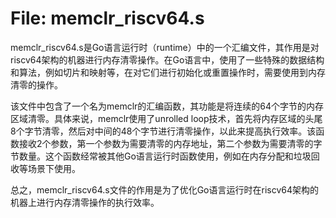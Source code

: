 # File: memclr_riscv64.s

memclr_riscv64.s是Go语言运行时（runtime）中的一个汇编文件，其作用是对riscv64架构的机器进行内存清零操作。在Go语言中，使用了一些特殊的数据结构和算法，例如切片和映射等，在对它们进行初始化或重置操作时，需要使用到内存清零的操作。

该文件中包含了一个名为memclr的汇编函数，其功能是将连续的64个字节的内存区域清零。具体来说，memclr使用了unrolled loop技术，首先将内存区域的头尾8个字节清零，然后对中间的48个字节进行清零操作，以此来提高执行效率。该函数接收2个参数，第一个参数为需要清零的内存地址，第二个参数为需要清零的字节数量。这个函数经常被其他Go语言运行时函数使用，例如在内存分配和垃圾回收等场景下使用。

总之，memclr_riscv64.s文件的作用是为了优化Go语言运行时在riscv64架构的机器上进行内存清零操作的执行效率。

